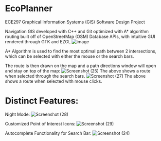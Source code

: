 # EcoPlanner
ECE297 Graphical Information Systems (GIS) Software Design Project

Navigation GIS developed with C++ and Git optimized with A* algorithm routing built off of OpenStreetMap (OSM) Database APIs, with intuitive GUI rendered through GTK and EZGL
![image](https://github.com/AtticanWing/EcoPlanner/assets/55766983/05dca64e-bc5f-42fc-a4f4-972a11c3094a)

A* Algorithm is used to find the most optimal path between 2 intersections, which can be selected with either the mouse or the search bars.

The route is then drawn on the map and a path directions window will open and stay on top of the map:
![Screenshot (25)](https://github.com/AtticanWing/EcoPlanner/assets/55766983/68460f11-1ff2-4b56-a1df-bc24bb835255)
The above shows a route when selected through the search bars.
![Screenshot (27)](https://github.com/AtticanWing/EcoPlanner/assets/55766983/9f530dda-dc20-4fb3-8729-87e7cfc69cc6)
The above shows a route when selected with mouse clicks.

# Distinct Features:

Night Mode:
![Screenshot (28)](https://github.com/AtticanWing/EcoPlanner/assets/55766983/370ebc21-da86-47d0-a04b-6e84053a0799)

Customized Point of Interest Icons:
![Screenshot (29)](https://github.com/AtticanWing/EcoPlanner/assets/55766983/e9657211-bb80-4263-8874-11c8a8c062af)

Autocomplete Functionality for Search Bar:
![Screenshot (24)](https://github.com/AtticanWing/EcoPlanner/assets/55766983/9491bde3-e018-46ec-bef8-670b8786a378)

